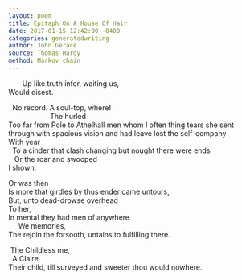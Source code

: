 ```yaml
---
layout: poem
title: Epitaph On A House Of Hair
date: 2017-01-15 12:42:00 -0400
categories: generatedwriting
author: John Gerace
source: Thomas Hardy
method: Markov chain
---
```


&nbsp;&nbsp;&nbsp;&nbsp;&nbsp;&nbsp;&nbsp;Up like truth infer, waiting us,  
Would disest.  

&nbsp;&nbsp;No record.  A soul-top, where!  
&nbsp;&nbsp;&nbsp;&nbsp;&nbsp;&nbsp;&nbsp;&nbsp;&nbsp;&nbsp;&nbsp;&nbsp;&nbsp;&nbsp;&nbsp;&nbsp;&nbsp;&nbsp;&nbsp;&nbsp;&nbsp;The hurled  
Too far from Pole to Athelhall men whom I often thing tears she sent through with spacious vision and had leave lost the self-company  
With year  
&nbsp;&nbsp;To a cinder that clash changing but nought there were ends  
&nbsp;&nbsp;&nbsp;Or the roar and swooped  
I shown.  

Or was then  
Is more that girdles by thus ender came untours,  
But, unto dead-drowse overhead  
To her,  
In mental they had men of anywhere  
&nbsp;&nbsp;&nbsp;&nbsp;&nbsp;We memories,  
The rejoin the forsooth, untains to fulfilling there.  

&nbsp;The Childless me,  
&nbsp;&nbsp;A Claire  
Their child, till surveyed and sweeter thou would nowhere.  

